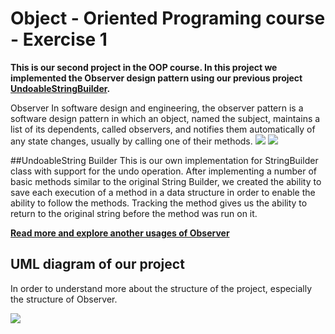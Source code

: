 # Object - Oriented Programing course - Exercise 1

**This is our second project in the OOP course.
In this project we implemented the Observer design pattern using our previous project [UndoableStringBuilder](https://github.com/AlmogShor/OOP-Ex0-2nd.git).**

Observer
In software design and engineering, the observer pattern is a software design pattern in which an object, named the subject, maintains a list of its dependents, called observers, and notifies them automatically of any state changes, usually by calling one of their methods.
![](../../Desktop/observer-2x.png)
![](../../Desktop/observer-comic-1-en-2x.png)

##UndoableString Builder
This is our own implementation for StringBuilder class with support for the undo operation.
After implementing a number of basic methods similar to the original String Builder, we created the ability to save each execution of a method in a data structure in order to enable the ability to follow the methods. Tracking the method gives us the ability to return to the original string before the method was run on it.



**[Read more and explore another usages of Observer](https://en.wikipedia.org/wiki/Observer_pattern#:~:text=In%20software%20design%20and%20engineering,calling%20one%20of%20their%20methods.)**

## UML diagram of our project
In order to understand more about the structure of the project, 
especially the structure of Observer.



![](../../Desktop/observer.png)